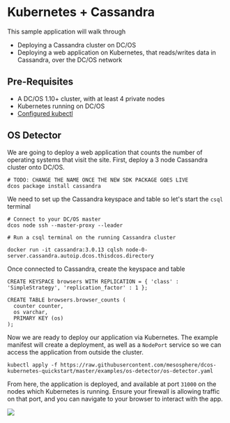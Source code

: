 # Kubernetes + Cassandra

This sample application will walk through

* Deploying a Cassandra cluster on DC/OS
* Deploying a web application on Kubernetes, that reads/writes data in Cassandra, over the DC/OS network

## Pre-Requisites

* A DC/OS 1.10+ cluster, with at least 4 private nodes
* Kubernetes running on DC/OS
* [Configured kubectl](https://github.com/mesosphere/dcos-kubernetes-quickstart#installing-kubectl) 

## OS Detector

We are going to deploy a web application that counts the number of operating systems that visit the site.  First, deploy a 3 node Cassandra cluster onto DC/OS.

```
# TODO: CHANGE THE NAME ONCE THE NEW SDK PACKAGE GOES LIVE
dcos package install cassandra
```

We need to set up the Cassandra keyspace and table so let's start the `csql` terminal

```
# Connect to your DC/OS master
dcos node ssh --master-proxy --leader

# Run a csql terminal on the running Cassandra cluster

docker run -it cassandra:3.0.13 cqlsh node-0-server.cassandra.autoip.dcos.thisdcos.directory
```

Once connected to Cassandra, create the keyspace and table

```
CREATE KEYSPACE browsers WITH REPLICATION = { 'class' : 'SimpleStrategy', 'replication_factor' : 1 };

CREATE TABLE browsers.browser_counts (
  counter counter,
  os varchar,
  PRIMARY KEY (os)
);
```

Now we are ready to deploy our application via Kubernetes.  The example manifest will create a deployment, as well as a `NodePort` service so we can access the application from outside the cluster.

```
kubectl apply -f https://raw.githubusercontent.com/mesosphere/dcos-kubernetes-quickstart/master/examples/os-detector/os-detector.yaml
```

From here, the application is deployed, and available at port `31000` on the nodes which Kubernetes is running.  Ensure your firewall is allowing traffic on that port, and you can navigate to your browser to interact with the app.

![](../../docs/assets/os-detector.gif)
